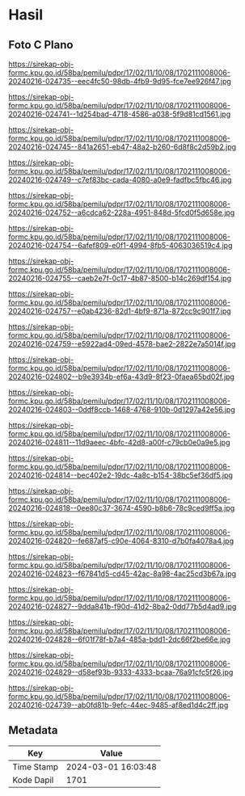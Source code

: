 # Hasil

## Foto C Plano

https://sirekap-obj-formc.kpu.go.id/58ba/pemilu/pdpr/17/02/11/10/08/1702111008006-20240216-024735--eec4fc50-98db-4fb9-9d95-fce7ee926f47.jpg

https://sirekap-obj-formc.kpu.go.id/58ba/pemilu/pdpr/17/02/11/10/08/1702111008006-20240216-024741--1d254bad-4718-4586-a038-5f9d81cd1561.jpg

https://sirekap-obj-formc.kpu.go.id/58ba/pemilu/pdpr/17/02/11/10/08/1702111008006-20240216-024745--841a2651-eb47-48a2-b260-6d8f8c2d59b2.jpg

https://sirekap-obj-formc.kpu.go.id/58ba/pemilu/pdpr/17/02/11/10/08/1702111008006-20240216-024749--c7ef83bc-cada-4080-a0e9-fadfbc5fbc46.jpg

https://sirekap-obj-formc.kpu.go.id/58ba/pemilu/pdpr/17/02/11/10/08/1702111008006-20240216-024752--a6cdca62-228a-4951-848d-5fcd0f5d658e.jpg

https://sirekap-obj-formc.kpu.go.id/58ba/pemilu/pdpr/17/02/11/10/08/1702111008006-20240216-024754--6afef809-e0f1-4994-8fb5-4063036519c4.jpg

https://sirekap-obj-formc.kpu.go.id/58ba/pemilu/pdpr/17/02/11/10/08/1702111008006-20240216-024755--caeb2e7f-0c17-4b87-8500-b14c269df154.jpg

https://sirekap-obj-formc.kpu.go.id/58ba/pemilu/pdpr/17/02/11/10/08/1702111008006-20240216-024757--e0ab4236-82d1-4bf9-871a-872cc9c901f7.jpg

https://sirekap-obj-formc.kpu.go.id/58ba/pemilu/pdpr/17/02/11/10/08/1702111008006-20240216-024759--e5922ad4-09ed-4578-bae2-2822e7a5014f.jpg

https://sirekap-obj-formc.kpu.go.id/58ba/pemilu/pdpr/17/02/11/10/08/1702111008006-20240216-024802--b9e3934b-ef6a-43d9-8f23-0faea65bd02f.jpg

https://sirekap-obj-formc.kpu.go.id/58ba/pemilu/pdpr/17/02/11/10/08/1702111008006-20240216-024803--0ddf8ccb-1468-4768-910b-0d1297a42e56.jpg

https://sirekap-obj-formc.kpu.go.id/58ba/pemilu/pdpr/17/02/11/10/08/1702111008006-20240216-024811--11d9aeec-4bfc-42d8-a00f-c79cb0e0a9e5.jpg

https://sirekap-obj-formc.kpu.go.id/58ba/pemilu/pdpr/17/02/11/10/08/1702111008006-20240216-024814--bec402e2-19dc-4a8c-b154-38bc5ef36df5.jpg

https://sirekap-obj-formc.kpu.go.id/58ba/pemilu/pdpr/17/02/11/10/08/1702111008006-20240216-024818--0ee80c37-3674-4590-b8b6-78c9ced9ff5a.jpg

https://sirekap-obj-formc.kpu.go.id/58ba/pemilu/pdpr/17/02/11/10/08/1702111008006-20240216-024820--fe687af5-c90e-4064-8310-d7b0fa4078a4.jpg

https://sirekap-obj-formc.kpu.go.id/58ba/pemilu/pdpr/17/02/11/10/08/1702111008006-20240216-024823--f67841d5-cd45-42ac-8a98-4ac25cd3b67a.jpg

https://sirekap-obj-formc.kpu.go.id/58ba/pemilu/pdpr/17/02/11/10/08/1702111008006-20240216-024827--9dda841b-f90d-41d2-8ba2-0dd77b5d4ad9.jpg

https://sirekap-obj-formc.kpu.go.id/58ba/pemilu/pdpr/17/02/11/10/08/1702111008006-20240216-024828--6f01f78f-b7a4-485a-bdd1-2dc66f2be66e.jpg

https://sirekap-obj-formc.kpu.go.id/58ba/pemilu/pdpr/17/02/11/10/08/1702111008006-20240216-024829--d58ef93b-9333-4333-bcaa-76a91cfc5f26.jpg

https://sirekap-obj-formc.kpu.go.id/58ba/pemilu/pdpr/17/02/11/10/08/1702111008006-20240216-024739--ab0fd81b-9efc-44ec-9485-af8ed1d4c2ff.jpg


## Metadata

| Key        | Value               |
| ---------- | ------------------- |
| Time Stamp | 2024-03-01 16:03:48 |
| Kode Dapil | 1701                |



